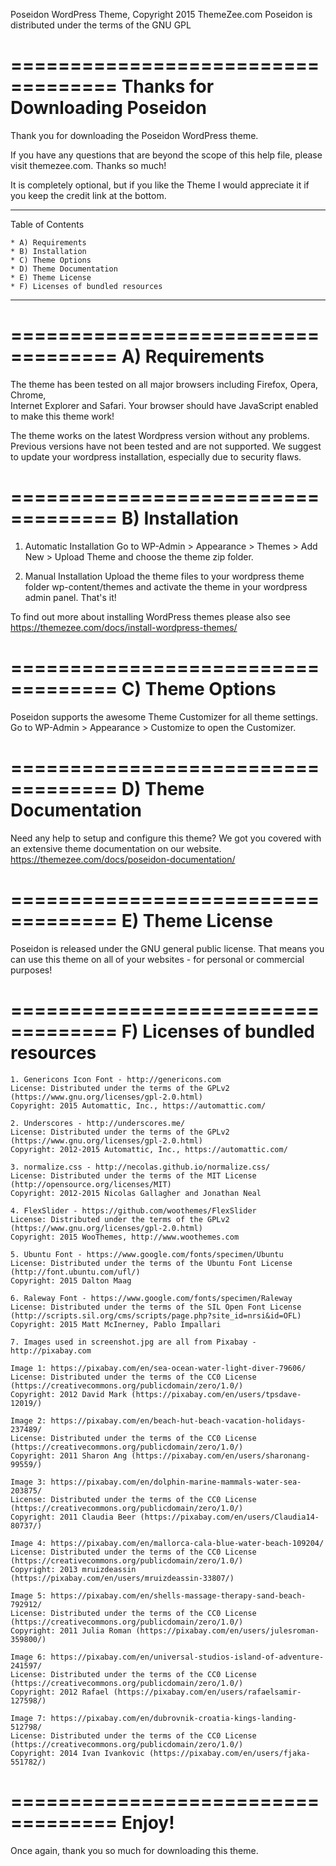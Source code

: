 Poseidon WordPress Theme, Copyright 2015 ThemeZee.com
Poseidon is distributed under the terms of the GNU GPL

===================================
Thanks for Downloading Poseidon
===================================

Thank you for downloading the Poseidon WordPress theme.

If you have any questions that are beyond the scope of this help file, 
please visit themezee.com. Thanks so much!

It is completely optional, but if you like the Theme I would appreciate it if 
you keep the credit link at the bottom.

-----------------------------------
Table of Contents

    * A) Requirements
    * B) Installation
    * C) Theme Options
    * D) Theme Documentation
    * E) Theme License
	* F) Licenses of bundled resources
-----------------------------------

===================================
A) Requirements
===================================

The theme has been tested on all major browsers including Firefox, Opera, Chrome,  
Internet Explorer and Safari. Your browser should have JavaScript enabled to make this theme work!

The theme works on the latest Wordpress version without any problems. Previous versions have not been tested
and are not supported. We suggest to update your wordpress installation, especially due to security flaws.

===================================
B) Installation
===================================

   1. Automatic Installation
      Go to WP-Admin > Appearance > Themes > Add New > Upload Theme and choose the theme zip folder.

   2. Manual Installation
      Upload the theme files to your wordpress theme folder wp-content/themes and activate the theme in
      your wordpress admin panel. That's it!

To find out more about installing WordPress themes please also see https://themezee.com/docs/install-wordpress-themes/

===================================
C) Theme Options
===================================

Poseidon supports the awesome Theme Customizer for all theme settings. 
Go to WP-Admin > Appearance > Customize to open the Customizer.

===================================
D) Theme Documentation
===================================

Need any help to setup and configure this theme? We got you covered with an extensive theme documentation on our website.
https://themezee.com/docs/poseidon-documentation/

===================================
E) Theme License
===================================

Poseidon is released under the GNU general public license. 
That means you can use this theme on all of your websites - for personal or commercial purposes!

===================================
F) Licenses of bundled resources
===================================

	1. Genericons Icon Font - http://genericons.com
	License: Distributed under the terms of the GPLv2 (https://www.gnu.org/licenses/gpl-2.0.html)
	Copyright: 2015 Automattic, Inc., https://automattic.com/
	
	2. Underscores - http://underscores.me/
	License: Distributed under the terms of the GPLv2 (https://www.gnu.org/licenses/gpl-2.0.html)
	Copyright: 2012-2015 Automattic, Inc., https://automattic.com/

	3. normalize.css - http://necolas.github.io/normalize.css/
	License: Distributed under the terms of the MIT License (http://opensource.org/licenses/MIT)
	Copyright: 2012-2015 Nicolas Gallagher and Jonathan Neal
	
	4. FlexSlider - https://github.com/woothemes/FlexSlider
	License: Distributed under the terms of the GPLv2 (https://www.gnu.org/licenses/gpl-2.0.html)
	Copyright: 2015 WooThemes, http://www.woothemes.com
	
	5. Ubuntu Font - https://www.google.com/fonts/specimen/Ubuntu
	License: Distributed under the terms of the Ubuntu Font License (http://font.ubuntu.com/ufl/)
	Copyright: 2015 Dalton Maag
	
	6. Raleway Font - https://www.google.com/fonts/specimen/Raleway
	License: Distributed under the terms of the SIL Open Font License (http://scripts.sil.org/cms/scripts/page.php?site_id=nrsi&id=OFL)
	Copyright: 2015 Matt McInerney, Pablo Impallari
	
	7. Images used in screenshot.jpg are all from Pixabay - http://pixabay.com
	
	Image 1: https://pixabay.com/en/sea-ocean-water-light-diver-79606/
	License: Distributed under the terms of the CC0 License (https://creativecommons.org/publicdomain/zero/1.0/)
	Copyright: 2012 David Mark (https://pixabay.com/en/users/tpsdave-12019/)
	
	Image 2: https://pixabay.com/en/beach-hut-beach-vacation-holidays-237489/
	License: Distributed under the terms of the CC0 License (https://creativecommons.org/publicdomain/zero/1.0/)
	Copyright: 2011 Sharon Ang (https://pixabay.com/en/users/sharonang-99559/)
	
	Image 3: https://pixabay.com/en/dolphin-marine-mammals-water-sea-203875/
	License: Distributed under the terms of the CC0 License (https://creativecommons.org/publicdomain/zero/1.0/)
	Copyright: 2011 Claudia Beer (https://pixabay.com/en/users/Claudia14-80737/)
	
	Image 4: https://pixabay.com/en/mallorca-cala-blue-water-beach-109204/
	License: Distributed under the terms of the CC0 License (https://creativecommons.org/publicdomain/zero/1.0/)
	Copyright: 2013 mruizdeassin (https://pixabay.com/en/users/mruizdeassin-33807/)
	
	Image 5: https://pixabay.com/en/shells-massage-therapy-sand-beach-792912/
	License: Distributed under the terms of the CC0 License (https://creativecommons.org/publicdomain/zero/1.0/)
	Copyright: 2011 Julia Roman (https://pixabay.com/en/users/julesroman-359800/)
	
	Image 6: https://pixabay.com/en/universal-studios-island-of-adventure-241597/
	License: Distributed under the terms of the CC0 License (https://creativecommons.org/publicdomain/zero/1.0/)
	Copyright: 2012 Rafael (https://pixabay.com/en/users/rafaelsamir-127598/)
	
	Image 7: https://pixabay.com/en/dubrovnik-croatia-kings-landing-512798/
	License: Distributed under the terms of the CC0 License (https://creativecommons.org/publicdomain/zero/1.0/)
	Copyright: 2014 Ivan Ivankovic (https://pixabay.com/en/users/fjaka-551782/)

===================================
Enjoy!
===================================

Once again, thank you so much for downloading this theme. 